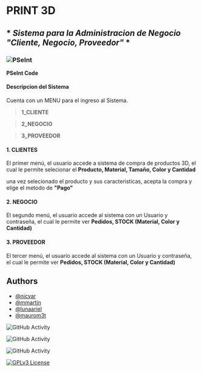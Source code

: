 # **PRINT 3D**

## * *Sistema para la Administracion de Negocio "Cliente, Negocio, Proveedor"* *

### ![PSeInt](https://img.shields.io/badge/PSeInt-blue?style=flat-square&logo=PS&logoColor=Blue&label=PS&labelColor=yellow&color=grey)
**PSeInt Code**

#### Descripcion del Sistema

Cuenta con un MENU para el ingreso al Sistema.
>**1_CLIENTE**

>**2_NEGOCIO**

>**3_PROVEEDOR**

#### **1. CLIENTES**

El primer menú, el usuario accede a sistema de compra de productos 3D, el cual le permite selecionar el **Producto, Material, Tamaño, Color y Cantidad**

una vez selecionado el producto y sus caracteristicas, acepta la compra y elige el metodo de **"Pago"**

#### **2. NEGOCIO**

El segundo menú, el usuario accede al sistema con un Usuario y contraseña, el cual le permite ver **Pedidos, STOCK (Material, Color y Cantidad)**

#### **3. PROVEEDOR**

El tercer menú, el usuario accede al sistema con un Usuario y contraseña, el cual le permite ver **Pedidos, STOCK (Material, Color y Cantidad)**

## Authors

- [@nicyar](https://www.github.com/nicyar)
- [@mmartin](https://www.github.com/martin)
- [@lunaariel](https://www.github.com/lunaariel)
- [@maurom3t](https://www.github.com/maurom3t)

![GitHub Activity](https://github-readme-stats.vercel.app/api?username=nicyar&show_icons=true)

![GitHub Activity](https://github-readme-stats.vercel.app/api?username=lunaariel&show_icons=true)

![GitHub Activity](https://github-readme-stats.vercel.app/api?username=maurom3t&show_icons=true)

[![GPLv3 License](https://img.shields.io/badge/License-GPL%20v3-yellow.svg)](https://opensource.org/licenses/)
## 
